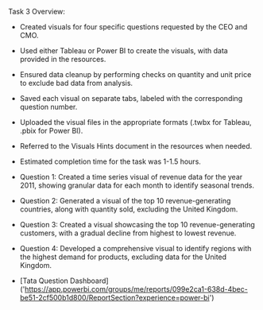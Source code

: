 Task 3 Overview: 

- Created visuals for four specific questions requested by the CEO and CMO.
- Used either Tableau or Power BI to create the visuals, with data provided in the resources.
- Ensured data cleanup by performing checks on quantity and unit price to exclude bad data from analysis.
- Saved each visual on separate tabs, labeled with the corresponding question number.
- Uploaded the visual files in the appropriate formats (.twbx for Tableau, .pbix for Power BI).
- Referred to the Visuals Hints document in the resources when needed.
- Estimated completion time for the task was 1-1.5 hours.
- Question 1: Created a time series visual of revenue data for the year 2011, showing granular data for each month to identify seasonal trends.
- Question 2: Generated a visual of the top 10 revenue-generating countries, along with quantity sold, excluding the United Kingdom.
- Question 3: Created a visual showcasing the top 10 revenue-generating customers, with a gradual decline from highest to lowest revenue.
- Question 4: Developed a comprehensive visual to identify regions with the highest demand for products, excluding data for the United Kingdom.

- [Tata Question Dashboard] ('https://app.powerbi.com/groups/me/reports/099e2ca1-638d-4bec-be51-2cf500b1d800/ReportSection?experience=power-bi')
